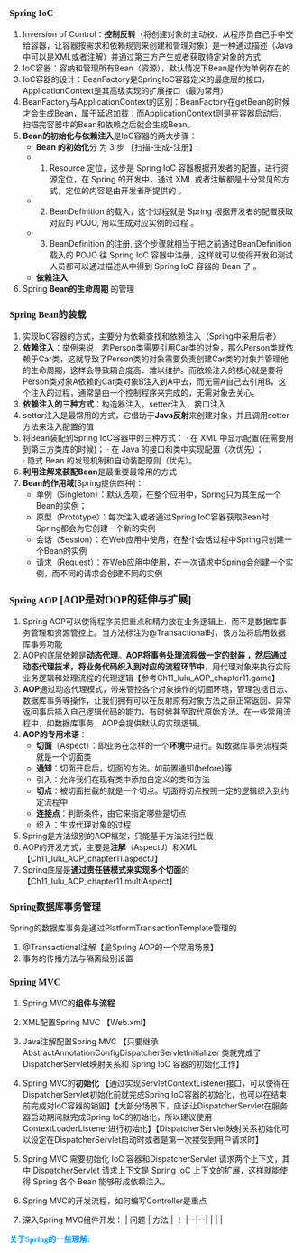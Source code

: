 ### <font face="Cabrili">Spring IoC</font>

 1. Inversion of Control：**控制反转**（将创建对象的主动权，从程序员自己手中交给容器，让容器按需求和依赖规则来创建和管理对象）是一种通过描述（Java中可以是XML或者注解）并通过第三方产生或者获取特定对象的方式
 2. IoC容器：容纳和管理所有Bean（资源），默认情况下Bean是作为单例存在的
 3. IoC容器的设计：BeanFactory是SpringIoC容器定义的最底层的接口， ApplicationContext是其高级实现的扩展接口（最为常用）
 4. BeanFactory与ApplicationContext的区别：BeanFactory在getBean的时候才会生成Bean，属于延迟加载；而ApplicationContext则是在容器启动后，扫描完容器中的Bean和依赖之后就会生成Bean。
 5. **Bean的初始化与依赖注入**是IoC容器的两大步骤：
	- **Bean 的初始化**分 为 3 步 【扫描-生成-注册】：  
	- 1)  Resource 定位，这步是 Spring IoC 容器根据开发者的配置，进行资源定位，在 Spring  的开发中，通过 XML 或者注解都是十分常见的方式，定位的内容是由开发者所提供的 。  
	- 2) BeanDefinition 的载入，这个过程就是 Spring 根据开发者的配置获取对应的 POJO,  用以生成对应实例的过程 。  
	- 3) BeanDefinition 的注册, 这个步骤就相当于把之前通过BeanDefinition载入的 POJO  往 Spring IoC 容器中注册，这样就可以使得开发和测试人员都可以通过描述从中得到 Spring  IoC 容器的 Bean 了 。
	- **依赖注入**
6. Spring **Bean的生命周期** 的管理
	

### <font face="Cabrili">Spring Bean的装载</font>

1. 实现IoC容器的方式，主要分为依赖查找和依赖注入（Spring中采用后者）
2. **依赖注入**：举例来说，若Person类需要引用Car类的对象，那么Person类就依赖于Car类，这就导致了Person类的对象需要负责创建Car类的对象并管理他的生命周期，这样会导致耦合度高、难以维护。而依赖注入的核心就是要将Person类对象A依赖的Car类对象B注入到A中去，而无需A自己去引用B，这个注入的过程，通常是由一个控制程序来完成的，无需对象去关心。
3. **依赖注入的三种方式**：构造器注入，setter注入，接口注入
4. setter注入是最常用的方式，它借助于**Java反射**来创建对象，并且调用setter方法来注入配置的值
5. 将Bean装配到Spring IoC容器中的三种方式：
	· 在 XML 中显示配置(在需要用到第三方类库的时候)；
	· 在 Java 的接口和类中实现配置（次优先）；  
	· 隐式 Bean 的发现机制和自动装配原则（优先）。
6. **利用注解来装配Bean**是最重要最常用的方式
7. **Bean的作用域**[Spring提供四种]：
	- 单例（Singleton）：默认选项，在整个应用中，Spring只为其生成一个Bean的实例；
	- 原型（Prototype）：每次注入或者通过Spring IoC容器获取Bean时，Spring都会为它创建一个新的实例
	- 会话（Session）：在Web应用中使用，在整个会话过程中Spring只创建一个Bean的实例
	- 请求（Request）：在Web应用中使用，在一次请求中Spring会创建一个实例，而不同的请求会创建不同的实例  

### <font face="Cabrili">Spring AOP<font size="4">  [AOP是对OOP的延伸与扩展]</font></font>

1. Spring AOP可以使得程序员把重点和精力放在业务逻辑上，而不是数据库事务管理和资源管控上。当方法标注为@Transactional时，该方法将启用数据库事务功能
2. AOP的底层依赖是**动态代理**。**AOP将事务处理流程做一定的封装 ，然后通过动态代理技术，将业务代码织入到对应的流程环节中**，用代理对象来执行实际业务逻辑和处理流程的代理逻辑【参考Ch11_lulu_AOP_chapter11.game】
3. **AOP**通过动态代理模式，带来管控各个对象操作的切面环境，管理包括日志、数据库事务等操作，让我们拥有可以在反射原有对象方法之前正常返回、异常返回事后插入自己逻辑代码的能力，有时候甚至取代原始方法。在一些常用流程中，如数据库事务，AOP会提供默认的实现逻辑。
4. **AOP的专用术语**：
	- **切面**（Aspect）：即业务在怎样的一个**环境**中进行。如数据库事务流程类就是一个切面类
	- **通知**：切面开启后，切面的方法。如前置通知(before)等
	- 引入：允许我们在现有类中添加自定义的类和方法
	- **切点**：被切面拦截的就是一个切点。切面将切点按照一定的逻辑织入到约定流程中
	- **连接点**：判断条件，由它来指定哪些是切点
	- 织入：生成代理对象的过程
5. Spring是方法级别的AOP框架，只能基于方法进行拦截
6. AOP的开发方式，主要是**注解**（AspectJ）和XML【Ch11_lulu_AOP_chapter11.aspectJ】
7. Spring底层是**通过责任链模式来实现多个切面**的【Ch11_lulu_AOP_chapter11.multiAspect】

### <font face="Cabrili">Spring数据库事务管理</font>
Spring的数据库事务是通过PlatformTransactionTemplate管理的

1. @Transactional注解【是Spring AOP的一个常用场景】
2. 事务的传播方法与隔离级别设置

### <font face="Cabrili">Spring MVC</font>
1. Spring MVC的**组件与流程**
2. XML配置Spring MVC  【Web.xml】
3. Java注解配置Spring MVC 【只要继承 AbstractAnnotationConfigDispatcherServletlnitializer 类就完成了DispatcherServlet映射关系和 Spring IoC 容器的初始化工作】
4. Spring MVC的**初始化**  【通过实现ServletContextListener接口，可以使得在DispatcherServlet初始化前就完成Spring IoC容器的初始化，也可以在结束前完成对IoC容器的销毁】【大部分场景下，应该让DispatcherServlet在服务器启动期间就完成Spring IoC的初始化，所以建议使用ContextLoaderListener进行初始化】【DispatcherServlet映射关系初始化可以设定在DispatcherServlet启动时或者是第一次接受到用户请求时】
5. Spring MVC 需要初始化 IoC 容器和DispatcherServlet 请求两个上下文，其中 DispatcherServlet 请求上下文是 Spring IoC 上下文的扩展，这样就能使得 Spring 各个 Bean 能够形成依赖注入。
6. Spring MVC的开发流程，如何编写Controller是重点

7. 深入Spring MVC组件开发：
| 问题 | 方法 |   ！
|--|--|
|  |  |
 



<font color=#0099ff face="楷体">**关于Spring的一些理解:**</font>
<!--stackedit_data:
eyJoaXN0b3J5IjpbLTExNzUyOTU4MDgsLTE3MzAwMTUxNzMsLT
EyNTk2NTMwNTcsMTE5OTI3NjQ5NywtMTc2MzcyODI0NSwtMTk5
NDEzNDk2OSwyNTk0MDQ1MDgsMTM3OTQ1MDE4MiwtMjA2ODExMz
cyMiwyMDg4NjMwMTA1LDUxMTk4OTcyMSwxOTIzNjkyMDMwLC0x
MTAwODUyNDU0LDE4NzIxNjM5MzIsODYyNTk4OTEyLC0xOTYzND
Q5NjE4LDU2NzY0OTkwNSwtMTUyNzYwMTE3MiwxNTQyMjA4NTgx
LC01MTg4NTM2MTNdfQ==
-->